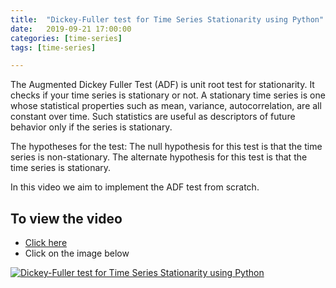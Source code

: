 ```yaml
---
title:  "Dickey-Fuller test for Time Series Stationarity using Python"
date:   2019-09-21 17:00:00
categories: [time-series]
tags: [time-series]

---
```


The Augmented Dickey Fuller Test (ADF) is unit root test for stationarity. It checks if your time series is stationary or not. A stationary time series is one whose statistical properties such as mean, variance, autocorrelation, are all constant over time. Such statistics are useful as descriptors of future behavior only if the series is stationary.

The hypotheses for the test:
The null hypothesis for this test is that the time series is non-stationary.
The alternate hypothesis for this test is that the time series is stationary.

In this video we aim to implement the ADF test from scratch.


## To view the video
* [Click here](https://youtu.be/warCSvy1DMk)
* Click on the image below

[![Dickey-Fuller test for Time Series Stationarity using Python](http://img.youtube.com/vi/warCSvy1DMk/0.jpg)](http://www.youtube.com/watch?v=warCSvy1DMk)
